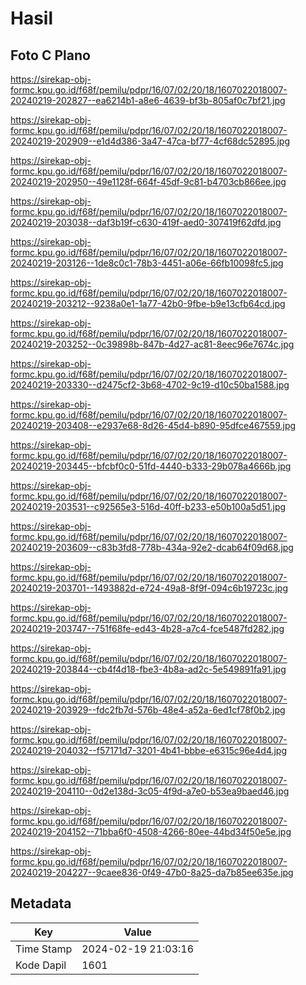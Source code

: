 # Hasil

## Foto C Plano

https://sirekap-obj-formc.kpu.go.id/f68f/pemilu/pdpr/16/07/02/20/18/1607022018007-20240219-202827--ea6214b1-a8e6-4639-bf3b-805af0c7bf21.jpg

https://sirekap-obj-formc.kpu.go.id/f68f/pemilu/pdpr/16/07/02/20/18/1607022018007-20240219-202909--e1d4d386-3a47-47ca-bf77-4cf68dc52895.jpg

https://sirekap-obj-formc.kpu.go.id/f68f/pemilu/pdpr/16/07/02/20/18/1607022018007-20240219-202950--49e1128f-664f-45df-9c81-b4703cb866ee.jpg

https://sirekap-obj-formc.kpu.go.id/f68f/pemilu/pdpr/16/07/02/20/18/1607022018007-20240219-203038--daf3b19f-c630-419f-aed0-307419f62dfd.jpg

https://sirekap-obj-formc.kpu.go.id/f68f/pemilu/pdpr/16/07/02/20/18/1607022018007-20240219-203126--1de8c0c1-78b3-4451-a06e-66fb10098fc5.jpg

https://sirekap-obj-formc.kpu.go.id/f68f/pemilu/pdpr/16/07/02/20/18/1607022018007-20240219-203212--9238a0e1-1a77-42b0-9fbe-b9e13cfb64cd.jpg

https://sirekap-obj-formc.kpu.go.id/f68f/pemilu/pdpr/16/07/02/20/18/1607022018007-20240219-203252--0c39898b-847b-4d27-ac81-8eec96e7674c.jpg

https://sirekap-obj-formc.kpu.go.id/f68f/pemilu/pdpr/16/07/02/20/18/1607022018007-20240219-203330--d2475cf2-3b68-4702-9c19-d10c50ba1588.jpg

https://sirekap-obj-formc.kpu.go.id/f68f/pemilu/pdpr/16/07/02/20/18/1607022018007-20240219-203408--e2937e68-8d26-45d4-b890-95dfce467559.jpg

https://sirekap-obj-formc.kpu.go.id/f68f/pemilu/pdpr/16/07/02/20/18/1607022018007-20240219-203445--bfcbf0c0-51fd-4440-b333-29b078a4666b.jpg

https://sirekap-obj-formc.kpu.go.id/f68f/pemilu/pdpr/16/07/02/20/18/1607022018007-20240219-203531--c92565e3-516d-40ff-b233-e50b100a5d51.jpg

https://sirekap-obj-formc.kpu.go.id/f68f/pemilu/pdpr/16/07/02/20/18/1607022018007-20240219-203609--c83b3fd8-778b-434a-92e2-dcab64f09d68.jpg

https://sirekap-obj-formc.kpu.go.id/f68f/pemilu/pdpr/16/07/02/20/18/1607022018007-20240219-203701--1493882d-e724-49a8-8f9f-094c6b19723c.jpg

https://sirekap-obj-formc.kpu.go.id/f68f/pemilu/pdpr/16/07/02/20/18/1607022018007-20240219-203747--751f68fe-ed43-4b28-a7c4-fce5487fd282.jpg

https://sirekap-obj-formc.kpu.go.id/f68f/pemilu/pdpr/16/07/02/20/18/1607022018007-20240219-203844--cb4f4d18-fbe3-4b8a-ad2c-5e549891fa91.jpg

https://sirekap-obj-formc.kpu.go.id/f68f/pemilu/pdpr/16/07/02/20/18/1607022018007-20240219-203929--fdc2fb7d-576b-48e4-a52a-6ed1cf78f0b2.jpg

https://sirekap-obj-formc.kpu.go.id/f68f/pemilu/pdpr/16/07/02/20/18/1607022018007-20240219-204032--f57171d7-3201-4b41-bbbe-e6315c96e4d4.jpg

https://sirekap-obj-formc.kpu.go.id/f68f/pemilu/pdpr/16/07/02/20/18/1607022018007-20240219-204110--0d2e138d-3c05-4f9d-a7e0-b53ea9baed46.jpg

https://sirekap-obj-formc.kpu.go.id/f68f/pemilu/pdpr/16/07/02/20/18/1607022018007-20240219-204152--71bba6f0-4508-4266-80ee-44bd34f50e5e.jpg

https://sirekap-obj-formc.kpu.go.id/f68f/pemilu/pdpr/16/07/02/20/18/1607022018007-20240219-204227--9caee836-0f49-47b0-8a25-da7b85ee635e.jpg


## Metadata

| Key        | Value               |
| ---------- | ------------------- |
| Time Stamp | 2024-02-19 21:03:16 |
| Kode Dapil | 1601                |



